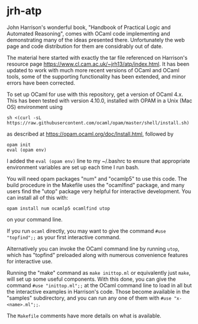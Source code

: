 # jrh-atp

John Harrison's wonderful book, "Handbook of Practical Logic and Automated Reasoning",
comes with OCaml code implementing and demonstrating many of the ideas presented there.
Unfortunately the web page and code distribution for them are considrably out of date.

The material here started with exactly the tar file referenced on Harrison's resource page
https://www.cl.cam.ac.uk/~jrh13/atp/index.html.  It has been updated to work with much
more recent versions of OCaml and OCaml tools, some of the supporting functionality
has been extended, and minor errors have been corrected.

To set up OCaml for use with this repository, get a version of OCaml 4.x.  This has
been tested with version 4.10.0, installed with OPAM in a Unix (Mac OS) environment using

```
sh <(curl -sL https://raw.githubusercontent.com/ocaml/opam/master/shell/install.sh)
```

as described at https://opam.ocaml.org/doc/Install.html, followed by

```
opam init
eval (opam env)
```

I added the ```eval (opam env)``` line to my ~/.bashrc to ensure that appropriate
environment variables are set up each time I run bash.

You will need opam packages "num" and "ocamlp5" to use this code.
The build procedure in the Makefile uses the "ocamlfind" package,
and many users find the "utop" package very helpful for interactive
development.  You can install all of this with:

```
opam install num ocamlp5 ocamlfind utop
```

on your command line.

If you run ```ocaml``` directly, you may want to give the command ```#use "topfind";;```
as your first interactive command.

Alternatively you can invoke the OCaml command line by running ```utop```, which
has "topfind" preloaded along with numerous convenience features for interactive use.

Running the "make" command as ```make inittop.ml``` or equivalently just ```make```,
will set up some useful components.  With this done, you can give the command
```#use "inittop.ml";;``` at the OCaml command line to load in all but the interactive
examples in Harrison's code.  Those become available in the "samples" subdirectory,
and you can run any one of them with ```#use "x-<name>.ml";;```.

The ```Makefile``` comments have more details on what is available.
